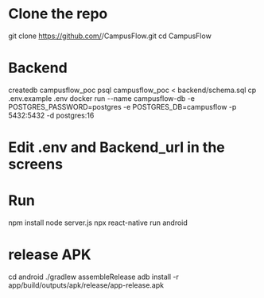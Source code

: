 # Clone the repo
git clone https://github.com/<your-username>/CampusFlow.git
cd CampusFlow
# Backend
createdb campusflow_poc
psql campusflow_poc < backend/schema.sql
cp .env.example .env
docker run --name campusflow-db -e POSTGRES_PASSWORD=postgres -e POSTGRES_DB=campusflow -p 5432:5432 -d postgres:16
# Edit .env and Backend_url in the screens
# Run
npm install
node server.js
npx react-native run android
# release APK
cd android
./gradlew assembleRelease
adb install -r app/build/outputs/apk/release/app-release.apk
